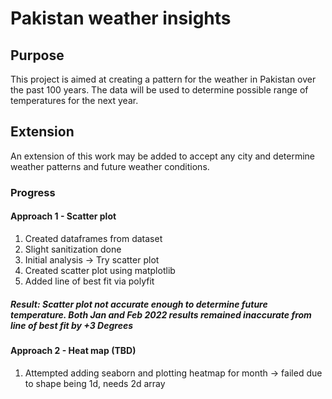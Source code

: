 # Pakistan weather insights

## Purpose
This project is aimed at creating a pattern for the weather in Pakistan over the past 100 years.
The data will be used to determine possible range of temperatures for the next year.

## Extension
An extension of this work may be added to accept any city and determine weather patterns and future weather conditions.


### Progress

#### Approach 1 - Scatter plot
1. Created dataframes from dataset
2. Slight sanitization done
3. Initial analysis -> Try scatter plot
4. Created scatter plot using matplotlib
5. Added line of best fit via polyfit

##### Result: Scatter plot not accurate enough to determine future temperature. Both Jan and Feb 2022 results remained inaccurate from line of best fit by +3 Degrees

#### Approach 2 - Heat map (TBD)

1. Attempted adding seaborn and plotting heatmap for month -> failed due to shape being 1d, needs 2d array